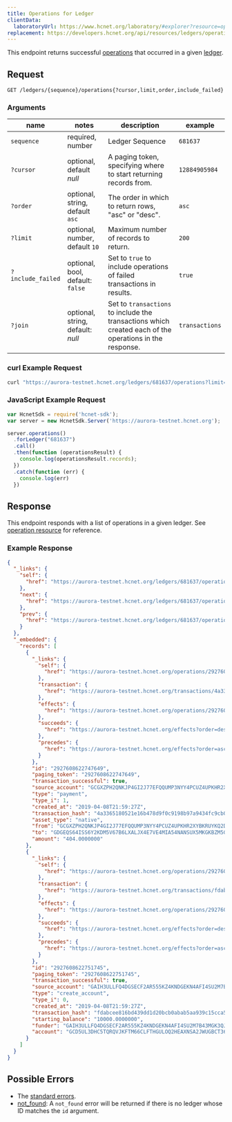 ```yaml
---
title: Operations for Ledger
clientData:
  laboratoryUrl: https://www.hcnet.org/laboratory/#explorer?resource=operations&endpoint=for_ledger
replacement: https://developers.hcnet.org/api/resources/ledgers/operations/
---
```


This endpoint returns successful [operations](../resources/operation.md) that occurred in a given [ledger](../resources/ledger.md).

## Request

```
GET /ledgers/{sequence}/operations{?cursor,limit,order,include_failed}
```

### Arguments

| name | notes | description | example |
| ---- | ----- | ----------- | ------- |
| `sequence` | required, number | Ledger Sequence | `681637` |
| `?cursor` | optional, default _null_ | A paging token, specifying where to start returning records from. | `12884905984` |
| `?order` | optional, string, default `asc` | The order in which to return rows, "asc" or "desc". | `asc` |
| `?limit` | optional, number, default `10` | Maximum number of records to return. | `200` |
| `?include_failed` | optional, bool, default: `false` | Set to `true` to include operations of failed transactions in results. | `true` |
| `?join` | optional, string, default: _null_ | Set to `transactions` to include the transactions which created each of the operations in the response. | `transactions` |

### curl Example Request

```sh
curl "https://aurora-testnet.hcnet.org/ledgers/681637/operations?limit=1"
```

### JavaScript Example Request

```javascript
var HcnetSdk = require('hcnet-sdk');
var server = new HcnetSdk.Server('https://aurora-testnet.hcnet.org');

server.operations()
  .forLedger("681637")
  .call()
  .then(function (operationsResult) {
    console.log(operationsResult.records);
  })
  .catch(function (err) {
    console.log(err)
  })
```

## Response

This endpoint responds with a list of operations in a given ledger.  See [operation resource](../resources/operation.md) for reference.

### Example Response

```json
{
  "_links": {
    "self": {
      "href": "https://aurora-testnet.hcnet.org/ledgers/681637/operations?cursor=&limit=10&order=asc"
    },
    "next": {
      "href": "https://aurora-testnet.hcnet.org/ledgers/681637/operations?cursor=2927608622751745&limit=10&order=asc"
    },
    "prev": {
      "href": "https://aurora-testnet.hcnet.org/ledgers/681637/operations?cursor=2927608622747649&limit=10&order=desc"
    }
  },
  "_embedded": {
    "records": [
      {
        "_links": {
          "self": {
            "href": "https://aurora-testnet.hcnet.org/operations/2927608622747649"
          },
          "transaction": {
            "href": "https://aurora-testnet.hcnet.org/transactions/4a3365180521e16b478d9f0c9198b97a9434fc9cb07b34f83ecc32fc54d0ca8a"
          },
          "effects": {
            "href": "https://aurora-testnet.hcnet.org/operations/2927608622747649/effects"
          },
          "succeeds": {
            "href": "https://aurora-testnet.hcnet.org/effects?order=desc&cursor=2927608622747649"
          },
          "precedes": {
            "href": "https://aurora-testnet.hcnet.org/effects?order=asc&cursor=2927608622747649"
          }
        },
        "id": "2927608622747649",
        "paging_token": "2927608622747649",
        "transaction_successful": true,
        "source_account": "GCGXZPH2QNKJP4GI2J77EFQQUMP3NYY4PCUZ4UPKHR2XYBKRUYKQ2DS6",
        "type": "payment",
        "type_i": 1,
        "created_at": "2019-04-08T21:59:27Z",
        "transaction_hash": "4a3365180521e16b478d9f0c9198b97a9434fc9cb07b34f83ecc32fc54d0ca8a",
        "asset_type": "native",
        "from": "GCGXZPH2QNKJP4GI2J77EFQQUMP3NYY4PCUZ4UPKHR2XYBKRUYKQ2DS6",
        "to": "GDGEQS64ISS6Y2KDM5V67B6LXALJX4E7VE4MIA54NANSUX5MKGKBZM5G",
        "amount": "404.0000000"
      },
      {
        "_links": {
          "self": {
            "href": "https://aurora-testnet.hcnet.org/operations/2927608622751745"
          },
          "transaction": {
            "href": "https://aurora-testnet.hcnet.org/transactions/fdabcee816bd439dd1d20bcb0abab5aa939c15cca5fccc1db060ba6096a5e0ed"
          },
          "effects": {
            "href": "https://aurora-testnet.hcnet.org/operations/2927608622751745/effects"
          },
          "succeeds": {
            "href": "https://aurora-testnet.hcnet.org/effects?order=desc&cursor=2927608622751745"
          },
          "precedes": {
            "href": "https://aurora-testnet.hcnet.org/effects?order=asc&cursor=2927608622751745"
          }
        },
        "id": "2927608622751745",
        "paging_token": "2927608622751745",
        "transaction_successful": true,
        "source_account": "GAIH3ULLFQ4DGSECF2AR555KZ4KNDGEKN4AFI4SU2M7B43MGK3QJZNSR",
        "type": "create_account",
        "type_i": 0,
        "created_at": "2019-04-08T21:59:27Z",
        "transaction_hash": "fdabcee816bd439dd1d20bcb0abab5aa939c15cca5fccc1db060ba6096a5e0ed",
        "starting_balance": "10000.0000000",
        "funder": "GAIH3ULLFQ4DGSECF2AR555KZ4KNDGEKN4AFI4SU2M7B43MGK3QJZNSR",
        "account": "GCD5UL3DHC5TQRQVJKFTM66CLFTHGULOQ2HEAXNSA2JWUGBCT36BP55F"
      }
    ]
  }
}
```

## Possible Errors

- The [standard errors](../errors.md#Standard-Errors).
- [not_found](../errors/not-found.md): A `not_found` error will be returned if there is no ledger whose ID matches the `id` argument.
